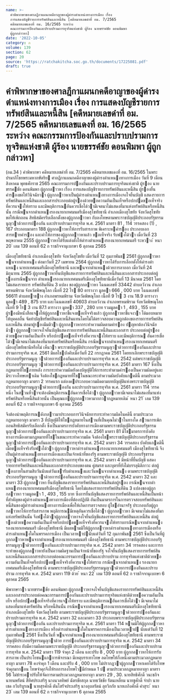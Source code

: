 ```yaml
---
name: >-
  คำพิพากษาของศาลฎีกาแผนกคดีอาญาของผู้ดำรงตำแหน่งทางการเมือง เรื่อง
  การแสดงบัญชีรายการทรัพย์สินและหนี้สิน [คดีหมายเลขดำที่ อม. 7/2565
  คดีหมายเลขแดงที่ อม. 16/2565 ระหว่าง
  คณะกรรมการป้องกันและปราบปรามการทุจริตแห่งชาติ ผู้ร้อง นายขรรค์ชัย ดอนพิมพา
  ผู้ถูกกล่าวหา]
date: '2022-10-05'
category: ก
volume: 139
section: 62
page: 20
source: 'https://ratchakitcha.soc.go.th/documents/17225081.pdf'
draft: true
---
```


# คำพิพากษาของศาลฎีกาแผนกคดีอาญาของผู้ดำรงตำแหน่งทางการเมือง เรื่อง การแสดงบัญชีรายการทรัพย์สินและหนี้สิน [คดีหมายเลขดำที่ อม. 7/2565 คดีหมายเลขแดงที่ อม. 16/2565 ระหว่าง คณะกรรมการป้องกันและปราบปรามการทุจริตแห่งชาติ ผู้ร้อง นายขรรค์ชัย ดอนพิมพา ผู้ถูกกล่าวหา]

(อม.34 ) คําพิพากษา คดีหมายเลขดําที่ อม. 7/2565 คดีหมายเลขแดงที่ อม. 16/2565 ในพระปรมาภิไธยพระมหากษัตริย ศาลฎีกาแผนกคดีอาญาของผู้ดํารงตําแหนงทางการเมือง วันที่ 9 เดือน สิงหาคม พุทธศักราช 2565 คณะกรรมการปองกันและปราบปรามการทุจริตแห่งชาติ ผู้รอง นายขรรคชัย ดอนพิมพา ผู้ถูกกลาวหา เรื่อง การแสดงบัญชีรายการทรัพย์สินและหนี้สิน ผู้รองยื่นคํารองขอให้วินิจฉัยวา ผู้ถูกกลาวหาเป็นผู้ดํารงตําแหนงทางการเมืองจงใจยื่นบัญชี แสดงรายการทรัพย์สินและหนี้สินและเอกสารประกอบต่อผู้รองด้วยขอความอันเป็นเท็จหรือปกปดขอเท็จจริง ที่ควรแจงให้ทราบ และมีพฤติการณอันควรเชื่อได้วามีเจตนาไม่แสดงที่มาแห่งทรัพย์สินหรือหนี้สินนั้น กรณีพนจากตําแหนงรองนายกเทศมนตรีเมืองสุโขทัยธานี อําเภอเมืองสุโขทัย จังหวัดสุโขทัย ขอให้เพิกถอน สิทธิสมัครรับเลือกตั้งของผู้ถูกกลาวหา กับลงโทษตามพระราชบัญญัติประกอบรัฐธรรมนูญวาด้วยการปองกัน และปราบปรามการทุจริต พ.ศ. 2561 มาตรา 81 , 114 วรรคสอง (1) , 167 ประกอบมาตรา 188 ผู้ถูกกลาวหาให้การรับสารภาพ พิเคราะหคํารอง ประกอบเอกสารทายคํารอง และคําให้การของผู้ถูกกลาวหาแล้ว ขอเท็จจริง รับฟงได้วา เมื่อวันที่ 23 พฤษภาคม 2555 ผู้ถูกกลาวหาได้รับแต่งตั้งให้ดํารงตําแหนงรองนายกเทศมนตรี ระหวาง ้ หนา 20 ่ เลม 139 ตอนที่ 62 ก ราชกิจจานุเบกษา 6 ตุลาคม 2565

เมืองสุโขทัยธานี อําเภอเมืองสุโขทัย จังหวัดสุโขทัย เมื่อวันที่ 12 กุมภาพันธ 2561 ผู้ถูกกลาวหา พนจากตําแหนง ต่อมาวันที่ 27 เมษายน 2564 ผู้ถูกกลาวหาได้รับการเลือกตั้งให้ดํารงตําแหนง นายกเทศมนตรีเมืองสุโขทัยธานี และพนจากตําแหนงด้วยการลาออก เมื่อวันที่ 24 มิถุนายน 2565 ผู้ถูกกลาวหายื่นบัญชีแสดงรายการทรัพย์สินและหนี้สินและเอกสารประกอบต่อผู้รองกรณีพนจาก ตําแหนงรองนายกเทศมนตรีเมืองสุโขทัยธานีเมื่อวันที่ 13 มีนาคม 2561 โดยไม่แสดงรายการ ทรัพย์สินที่ดิน 3 แปลง ของผู้ถูกกลาวหา โฉนดเลขที่ 33442 ตําบลวังวน อําเภอพรหมพิราม จังหวัดพิษณุโลก เนื้อที่ 22 ไร 80 ตารางวา มูลคา 666 , 000 บาท โฉนดเลขที่ 56611 ตําบลทาชาง อําเภอพรหมพิราม จังหวัดพิษณุโลก เนื้อที่ 9 ไร 3 งาน 18.9 ตารางวา มูลคา 489 , 875 บาท และโฉนดเลขที่ 40603 ตําบลวังวน อําเภอพรหมพิราม จังหวัดพิษณุโลก เนื้อที่ 9 ไร 3 งาน 87.1 ตารางวา มูลคา 337 , 280 บาท รวมมูลคา 1 , 493 , 155 บาท ผู้รองมีหนังสือแจงให้ผู้ถูกกลาวหาชี้แจงขอเท็จจริงแล้ว ผู้ถูกกลาวหาชี้แจงวา ได้มอบหมายให้บุคคลอื่น จัดทําบัญชีทรัพย์สินและหนี้สินแทนโดยไม่ได้ตรวจสอบความถูกต้องของรายการทรัพย์สินและหนี้สิน ต่อมาผู้รองมีมติวา ผู้ถูกกลาวหากระทําความผิดตามคํารอง ปญหาต้องวินิจฉัยมีวา ผู้ถูกกลาวหาจงใจยื่นบัญชีแสดงรายการทรัพย์สินและหนี้สินและเอกสาร ประกอบต่อผู้รองด้วยขอความอันเป็นเท็จ หรือปกปดขอเท็จจริงที่ควรแจงให้ทราบ และมีพฤติการณ อันควรเชื่อได้วามีเจตนาไม่แสดงที่มาแห่งทรัพย์สินหรือหนี้สิน กรณีพนจากตําแหนงรองนายกเทศมนตรี เมืองสุโขทัยธานีหรือไม่ เห็นวา พระราชบัญญัติประกอบรัฐธรรมนูญวาด้วยการปองกันและปราบปรามการทุจริต พ.ศ. 2561 มีผลใชบังคับเมื่อวันที่ 22 กรกฎาคม 2561 โดยยกเลิกพระราชบัญญัติประกอบรัฐธรรมนูญ วาด้วยการปองกันและปราบปรามการทุจริต พ.ศ. 2542 แต่พระราชบัญญัติประกอบรัฐธรรมนูญ วาด้วยการปองกันและปราบปรามการทุจริต พ.ศ. 2561 มาตรา 167 ซึ่งเป็นกฎหมายที่ใชภายหลัง การกระทําความผิดยังคงบัญญัติให้การกระทําตามคํารองเป็นความผิดอยู่และมีระวางโทษเทาเดิม จึงต้องใชกฎหมายที่ใชในขณะกระทําความผิดบังคับแกคดีนี้ ตามประมวลกฎหมายอาญา มาตรา 2 วรรคแรก แต่องคประกอบความผิดตามบทบัญญัติแห่งพระราชบัญญัติประกอบรัฐธรรมนูญวาด้วยการปองกัน และปราบปรามการทุจริต พ.ศ. 2561 มาตรา 114 วรรคหนึ่ง ในสวนที่วาจะต้องมีพฤติการณอันควรเชื่อได้วา ผู้ถูกกลาวหามีเจตนาไม่แสดงที่มาแห่งทรัพย์สินหรือหนี้สินด้วยนั้น เป็นคุณแกผู้ถูกกลาวหามากกวากฎหมายเดิม ้ หนา 21 ่ เลม 139 ตอนที่ 62 ก ราชกิจจานุเบกษา 6 ตุลาคม 2565

จึงต้องนําพฤติการณดังกลาวมาประกอบการวินิจฉัยการกระทําความผิดในคดีนี้ ตามประมวลกฎหมายอาญา มาตรา 3 ที่บัญญัติให้ใชกฎหมายในสวนที่เป็นคุณไม่วาในทางใด สวนการเพิกถอนสิทธิสมัครรับเลือกตั้ง ซึ่งเป็นมาตรการบังคับทางการเมืองตามพระราชบัญญัติประกอบรัฐธรรมนูญวาด้วยการปองกันและปราบปรามการทุจริต พ.ศ. 2561 มาตรา 81 มิใชมาตรการบังคับทางการเมืองตามกฎหมายที่ใชในขณะกระทําความผิด จึงต้องใชพระราชบัญญัติประกอบรัฐธรรมนูญวาด้วยการปองกันและปราบปรามการทุจริต พ.ศ. 2542 มาตรา 34 วรรคสอง บังคับแกคดีนี้ เมื่อขอเท็จจริงรับฟงได้วา ผู้ถูกกลาวหาดํารงตําแหนงรองนายกเทศมนตรี เมืองสุโขทัยธานี จึงเป็นผู้ดํารงตําแหนงทางการเมืองและเป็นเจ้าหน้าที่ของรัฐ ตามพระราชบัญญัติ ประกอบรัฐธรรมนูญวาด้วยการปองกันและปราบปรามการทุจริต พ.ศ. 2542 มาตรา 4 มีหน้าที่ยื่นบัญชี แสดงรายการทรัพย์สินและหนี้สินและเอกสารประกอบของตน คู่สมรส และบุตรที่ยังไม่บรรลุนิติภาวะ ต่อผู้รองภายในสามสิบวันนับแต่วันเขารับตําแหนงและวันพนจากตําแหนง ตามพระราชบัญญัติประกอบรัฐธรรมนูญ วาด้วยการปองกันและปราบปรามการทุจริต พ.ศ. 2542 มาตรา 32 และมาตรา 33 ผู้ถูกกลาวหา ยื่นบัญชีแสดงรายการทรัพย์สินและหนี้สินต่อผู้รอง กรณีพนจากตําแหนงรองนายกเทศมนตรีเมืองสุโขทัยธานี โดยไม่แสดงรายการทรัพย์สินที่ดิน 3 แปลงของผู้ถูกกลาวหา รวมมูลคา 1 , 493 , 155 บาท ซึ่งการยื่นบัญชีแสดงรายการทรัพย์สินและหนี้สินเป็นหน้าที่สําคัญของผู้ดํารงตําแหนงทางการเมืองที่ต้องปฏิบัติ อันเป็นมาตรการในการตรวจสอบทรัพย์สินและหนี้สินของผู้ดํารงตําแหนงทางการเมืองเพื่อให้เกิดการตรวจสอบ ผู้ใชอํานาจรัฐ ประกอบกับผู้ถูกกลาวหาให้การรับสารภาพ พฤติการณมีเหตุอันควรเชื่อได้วา ผู้ถูกกลาวหา มีเจตนาไม่แสดงที่มาแห่งทรัพย์สินนั้น จึงฟงได้วาผู้ถูกกลาวหาจงใจยื่นบัญชีแสดงรายการทรัพย์สินและหนี้สิน ต่อผู้รองด้วยขอความอันเป็นเท็จหรือปกปดขอเท็จจริงที่ควรแจงให้ทราบกรณีพนจากตําแหนงรองนายกเทศมนตรี เมืองสุโขทัยธานี มีผลหามมิให้ผู้ถูกกลาวหาดํารงตําแหนงทางการเมืองหรือดํารงตําแหนงใดในพรรคการเมือง เป็นเวลาหาปนับแต่วันที่ 12 กุมภาพันธ 2561 ซึ่งเป็นวันที่ผู้ถูกกลาวหาพนจากตําแหนงรองนายกเทศมนตรี เมืองสุโขทัยธานี ตามพระราชบัญญัติประกอบรัฐธรรมนูญวาด้วยการปองกันและปราบปรามการทุจริต พ.ศ. 2542 มาตรา 34 วรรคสอง และการกระทําของผู้ถูกกลาวหายังเป็นความผิดฐานเป็นเจ้าหน้าที่ของรัฐ จงใจยื่นบัญชีแสดงรายการทรัพย์สินและหนี้สินและเอกสารประกอบต่อคณะกรรมการปองกันและปราบปราม การทุจริตแห่งชาติด้วยขอความอันเป็นเท็จหรือปกปดขอเท็จจริงที่ควรแจงให้ทราบ กรณีพนจากตําแหนง รองนายกเทศมนตรีเมืองสุโขทัยธานี ตามพระราชบัญญัติประกอบรัฐธรรมนูญวาด้วยการปองกันและปราบปราม การทุจริต พ.ศ. 2542 มาตรา 119 ด้วย ้ หนา 22 ่ เลม 139 ตอนที่ 62 ก ราชกิจจานุเบกษา 6 ตุลาคม 2565

พิพากษาวา นายขรรคชัย ดอนพิมพา ผู้ถูกกลาวหาจงใจยื่นบัญชีแสดงรายการทรัพย์สินและหนี้สิน และเอกสารประกอบต่อคณะกรรมการปองกันและปราบปรามการทุจริตแห่งชาติด้วยขอความอันเป็นเท็จ หรือปกปดขอเท็จจริงที่ควรแจงให้ทราบ และมีพฤติการณอันควรเชื่อได้วา มีเจตนาไม่แสดงที่มาแห่งทรัพย์สิน หรือหนี้สินนั้น กรณีพนจากตําแหนงรองนายกเทศมนตรีเมืองสุโขทัยธานี อําเภอเมืองสุโขทัย จังหวัดสุโขทัย ตามพระราชบัญญัติประกอบรัฐธรรมนูญวาด้วยการปองกันและปราบปรามการทุจริต พ.ศ. 2542 มาตรา 32 และมาตรา 33 ประกอบพระราชบัญญัติประกอบรัฐธรรมนูญวาด้วยการปองกัน และปราบปรามการทุจริต พ.ศ. 2561 มาตรา 114 หามมิให้ผู้ถูกกลาวหาดํารงตําแหนงทางการเมือง หรือดํารงตําแหนงใดในพรรคการเมืองเป็นเวลาหาป นับแต่วันที่ 12 กุมภาพันธ 2561 ซึ่งเป็นวันที่ พนจากตําแหนงรองนายกเทศมนตรีเมืองสุโขทัยธานี ตามพระราชบัญญัติประกอบรัฐธรรมนูญวาด้วย การปองกันและปราบปรามการทุจริต พ.ศ. 2542 มาตรา 34 วรรคสอง กับมีความผิดตามพระราชบัญญัติ ประกอบรัฐธรรมนูญวาด้วยการปองกันและปราบปรามการทุจริต พ.ศ. 2542 มาตรา 119 จําคุก 2 เดือน และปรับ 8 , 000 บาท ผู้ถูกกลาวหาให้การรับสารภาพ เป็นประโยชนแกการพิจารณา มีเหตุบรรเทาโทษ ลดโทษให้กึ่งหนึ่งตามประมวลกฎหมายอาญา มาตรา 78 คงจําคุก 1 เดือน และปรับ 4 , 000 บาท ไม่ปรากฏวาผู้ถูกกลาวหาเคยได้รับโทษจําคุกมากอน โทษจําคุกจึงให้รอการลงโทษไวมีกําหนด 1 ป ตามประมวลกฎหมายอาญา มาตรา 56 ไม่ชําระคาปรับให้จัดการตามประมวลกฎหมายอาญา มาตรา 29 , 30. นายสิทธิศักดิ์ วนะชกิจ นายนพรัตน์ สี่ทิศประเสริฐ นางนวลทิพย์ ฉัตรชัยสกุล นายธวัชชัย รัตนเหลี่ยม นายชูศักดิ์ จําปา นายเชด กวีบริบูรณ นายสุรศักดิ์ ตันโสรัจประเสริฐ นางอุบลรัตน์ ลุยวิกกัย นายเถกิงศักดิ์ คําสุระ ้ หนา 23 ่ เลม 139 ตอนที่ 62 ก ราชกิจจานุเบกษา 6 ตุลาคม 2565
